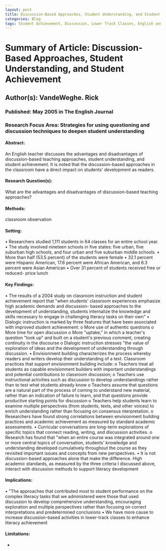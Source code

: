```yaml
---
layout: post
title: Discussion-Based Approaches, Student Understanding, and Student Achievement
categories: Blog
tags: Student Achievement, Discussion, Lower Track Classes, English and Language Arts, Literacy
---
```


# Summary of Article: Discussion-Based Approaches, Student Understanding, and Student Achievement

## Author(s): VandeWeghe. Rick

### Published: May 2005 in The English Journal

### Research Focus Area: Strategies for using questioning and discussion techniques to deepen student understanding

#### Abstract:
 An English teacher discusses the advantages and disadvantages of discussion-based teaching approaches, student understanding, and student achievement. It is noted that the discussion-based approaches in the classroom have a direct impact on students' development as readers. 


#### Research Question(s):
 What are the advantages and disadvantages of discussion-based teaching approaches?


#### Methods:
classroom observation


#### Setting:
• Researchers studied 1,111 students in 64 classes for an entire school year.  • The study involved nineteen schools in five states: five urban, five suburban high schools, and four urban and five suburban middle schools. • More than half (53.5 percent) of the students were female • 32.1 percent were Hispanic American, 17.6 percent were African American, and 6.3 percent were Asian American • Over 31 percent of students received free or reduced- price lunch 


#### Key Findings:
• The results of a 2004 study on classroom instruction and student achievement report that "when students'  classroom experiences emphasize  high academic demands and discussion- based approaches to the development of understanding, students internalize the knowledge and skills necessary to engage in challenging literacy tasks on their own" • Dialogic instruction is marked by three features that have been associated with improved student achievement: o More use of authentic questions o More time for open discussion o More "uptake," in which a  teacher's question "took up"  and built on a student's previous comment, creating continuity in the discourse o Dialogic instruction stresses "the value of exploration of ideas and the development of understanding through discussion. • Envisionment building characterizes the process whereby readers and writers develop their understanding of a text. Classroom practices that support envisionment building include: o Teachers treat all students as capable envisionment builders with important understandings and potential contributions to classroom discussion; o Teachers use instructional activities such as discussion to develop understandings rather than to test what students already know o Teachers assume that questions are a natural part of the process of coming to understand new material, rather than an indication of failure to learn, and that questions provide productive starting points for discussion o Teachers help students learn to examine multiple perspectives (from students, texts, and other voices) to enrich understanding rather than focusing on consensus nterpretation. o Researchers have found strong correlations between envisionment building practices and academic achievement as measured by standard academic assessments. • Curricular conversations are long-term explorations of specific topics that connect reading, writing, and discussion activities. o Research has found that "when  an entire course was integrated  around one or more central topics of conversation, students' knowledge and understanding developed cumulatively throughout the course as they revisited important issues and concepts from new perspectives. • It is not discussion-based approaches alone that make the difference. High academic standards, as measured by the three criteria I discussed above, interact with discussion methods to support literacy development 


#### Implications:
• "The approaches that contributed most to student performance on the complex literacy tasks that we administered were those that used discussion to develop comprehensive understanding, encouraging exploration and multiple perspectives rather than focusing on correct interpretations and predetermined conclusions • We have more cause to increase discussion-based activities in lower-track classes to enhance literacy achievement 


#### Limitations:
-


